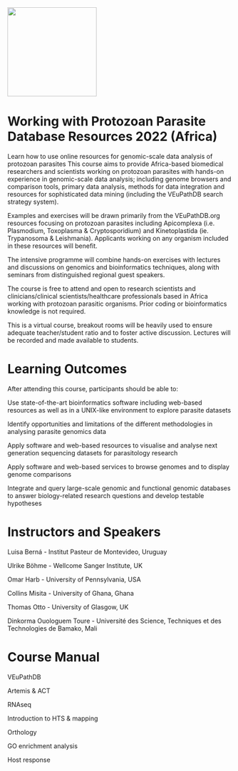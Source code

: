 <img src="https://coursesandconferences.wellcomeconnectingscience.org/wp-content/themes/wcc_courses_and_conferences/dist/assets/svg/logo.svg" width="200" height="200"> 

# Working with Protozoan Parasite Database Resources 2022 (Africa)
Learn how to use online resources for genomic-scale data analysis of protozoan parasites
This course aims to provide Africa-based biomedical researchers and scientists working on protozoan parasites with hands-on experience in genomic-scale data analysis; including genome browsers and comparison tools, primary data analysis, methods for data integration and resources for sophisticated data mining (including the VEuPathDB search strategy system).

Examples and exercises will be drawn primarily from the VEuPathDB.org resources focusing on protozoan parasites including Apicomplexa (i.e. Plasmodium, Toxoplasma & Cryptosporidium) and Kinetoplastida (ie. Trypanosoma & Leishmania). Applicants working on any organism included in these resources will benefit.

The intensive programme will combine hands-on exercises with lectures and discussions on genomics and bioinformatics techniques, along with seminars from distinguished regional guest speakers.

The course is free to attend and open to research scientists and clinicians/clinical scientists/healthcare professionals based in Africa working with protozoan parasitic organisms. Prior coding or bioinformatics knowledge is not required.

This is a virtual course, breakout rooms will be heavily used to ensure adequate teacher/student ratio and to foster active discussion. Lectures will be recorded and made available to students.


# Learning Outcomes

After attending this course, participants should be able to:

Use state-of-the-art bioinformatics software including web-based resources as well as in a UNIX-like environment to explore parasite datasets

Identify opportunities and limitations of the different methodologies in analysing parasite genomics data

Apply software and web-based resources to visualise and analyse next generation sequencing datasets for parasitology research

Apply software and web-based services to browse genomes and to display genome comparisons

Integrate and query large-scale genomic and functional genomic databases to answer biology-related research questions and develop testable hypotheses
 

 # Instructors and Speakers
 
 Luisa Berná - Institut Pasteur de Montevideo, Uruguay
 
 Ulrike Böhme - Wellcome Sanger Institute, UK
 
 Omar Harb - University of Pennsylvania, USA
 
 Collins Misita - University of Ghana, Ghana
 
 Thomas Otto - University of Glasgow, UK
 
 Dinkorma Ouologuem Toure - Université des Science, Techniques et des Technologies de Bamako, Mali
 
 # Course Manual
 
 VEuPathDB
 
 Artemis & ACT
 
 RNAseq
 
 Introduction to HTS & mapping
 
 Orthology
 
 GO enrichment analysis 
 
 Host response
 
